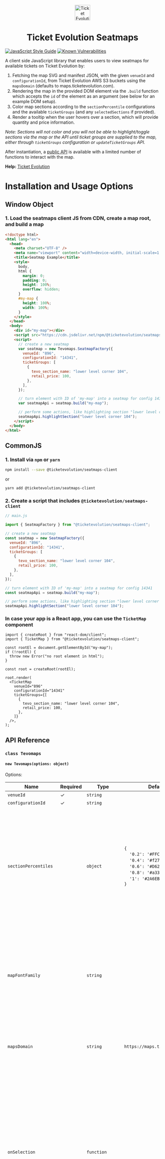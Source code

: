 <p align="center">
  <img src="https://www.ticketevolution.com/wp-content/uploads/2017/04/cropped-ticket-evolution.png" alt="Ticket Evolution logo" height="50" />
</p>

<h1 align="center">Ticket Evolution Seatmaps</h1>

[![JavaScript Style Guide](https://img.shields.io/badge/code_style-standard-brightgreen.svg)](https://standardjs.com)
[![Known Vulnerabilities](https://snyk.io/test/github/ticketevolution/seatmaps-client/badge.svg?targetFile=package.json)](https://snyk.io/test/github/ticketevolution/seatmaps-client?targetFile=package.json)

A client side JavaScript library that enables users to view seatmaps for available tickets on Ticket Evolution by:

1. Fetching the map SVG and manifest JSON, with the given `venueId` and `configurationId`, from Ticket Evolution AWS S3 buckets using the `mapsDomain` (defaults to maps.ticketevolution.com).
1. Rendering the map in the provided DOM element via the `.build` function which accepts the `id` of the element as an argument (see below for an example DOM setup).
1. Color map sections according to the `sectionPercentile` configurations and the available `ticketGroups` (and any `selectedSections` if provided).
1. Render a tooltip when the user hovers over a section, which will provide quantity and price information.

_Note: Sections will not color and you will not be able to highlight/toggle sections via the map or the API until ticket groups are supplied to the map, either through `ticketGroups` configuration or `updateTicketGroups` API._

After instantiation, a [public API](#public-api) is available with a limited number of functions to interact with the map.

**Help:** [Ticket Evolution](http://www.ticketevolution.com/contact-us/)

# Installation and Usage Options

## Window Object

### 1. Load the seatmaps client JS from CDN, create a map root, and build a map

```html
<!doctype html>
<html lang="en">
  <head>
    <meta charset="UTF-8" />
    <meta name="viewport" content="width=device-width, initial-scale=1.0" />
    <title>Seatmap Example</title>
    <style>
      body,
      html {
        margin: 0;
        padding: 0;
        height: 100%;
        overflow: hidden;
      }
      #my-map {
        height: 100%;
        width: 100%;
      }
    </style>
  </head>
  <body>
    <div id="my-map"></div>
    <script src="https://cdn.jsdelivr.net/npm/@ticketevolution/seatmaps-client/dist/bundle.js"></script>
    <script>
      // create a new seatmap
      var seatmap = new Tevomaps.SeatmapFactory({
        venueId: "896",
        configurationId: "14341",
        ticketGroups: [
          {
            tevo_section_name: "lower level corner 104",
            retail_price: 100,
          },
        ],
      });

      // turn element with ID of 'my-map' into a seatmap for config 14341
      var seatmapApi = seatmap.build("my-map");

      // perform some actions, like highlighting section "lower level corner 104"
      seatmapApi.highlightSection("lower level corner 104");
    </script>
  </body>
</html>
```

## CommonJS

### 1. Install via `npm` or `yarn`

```sh
npm install --save @ticketevolution/seatmaps-client
```

or

```sh
yarn add @ticketevolution/seatmaps-client
```

### 2. Create a script that includes `@ticketevolution/seatmaps-client`

```js
// main.js

import { SeatmapFactory } from "@ticketevolution/seatmaps-client";

// create a new seatmap
const seatmap = new SeatmapFactory({
  venueId: "896",
  configurationId: "14341",
  ticketGroups: [
    {
      tevo_section_name: "lower level corner 104",
      retail_price: 100,
    },
  ],
});

// turn element with ID of 'my-map' into a seatmap for config 14341
const seatmapApi = seatmap.build("my-map");

// perform some actions, like highlighting section "lower level corner 104"
seatmapApi.highlightSection("lower level corner 104");
```

### In case your app is a React app, you can use the `TicketMap` component

```tsx
import { createRoot } from "react-dom/client";
import { TicketMap } from "@ticketevolution/seatmaps-client";

const rootEl = document.getElementById("my-map");
if (!rootEl) {
  throw new Error("no root element in html");
}

const root = createRoot(rootEl);

root.render(
  <TicketMap
    venueId="896"
    configurationId="14341"
    ticketGroups={[
      {
        tevo_section_name: "lower level corner 104",
        retail_price: 100,
      },
    ]}
  />,
);
```

## API Reference

### `class Tevomaps`

#### `new Tevomaps(options: object)`

Options:

| Name                  | Required | Type                           | Default Value                                                                                                                                                                                                                                      | Description                                                                                                                                                                                                                                                                                                                                                                                                                                                                                                                                                                                                                 |
| --------------------- | -------- | ------------------------------ | -------------------------------------------------------------------------------------------------------------------------------------------------------------------------------------------------------------------------------------------------- | --------------------------------------------------------------------------------------------------------------------------------------------------------------------------------------------------------------------------------------------------------------------------------------------------------------------------------------------------------------------------------------------------------------------------------------------------------------------------------------------------------------------------------------------------------------------------------------------------------------------------- |
| `venueId`             | ✓        | `string`                       |                                                                                                                                                                                                                                                    | Ticket Map Venue ID                                                                                                                                                                                                                                                                                                                                                                                                                                                                                                                                                                                                         |
| `configurationId`     | ✓        | `string`                       |                                                                                                                                                                                                                                                    | Ticket Map Configuration ID                                                                                                                                                                                                                                                                                                                                                                                                                                                                                                                                                                                                 |
| `sectionPercentiles`  |          | `object`                       | `{`<br>&nbsp;&nbsp;&nbsp;&nbsp;`'0.2': '#FFC515',`<br>&nbsp;&nbsp;&nbsp;&nbsp;`'0.4': '#f2711c',`<br>&nbsp;&nbsp;&nbsp;&nbsp;`'0.6': '#D6226A',`<br>&nbsp;&nbsp;&nbsp;&nbsp;`'0.8': '#a333c8',`<br>&nbsp;&nbsp;&nbsp;&nbsp;`'1': '#2A6EBB'`<br>`}` | Define percentiles to color sections based on their average ticket group price. Ticket groups which fall within a given range will display the associated color on the map for their section.<br><br>ie. Given an event with 100 ticket groups, with each ticket group price incrementing by $1 from $100 to $200, a section whose average ticket group price is $110 will be displayed as `#FFC515`, and a section whose average price of $175 will be displayed as `#a333c8`.                                                                                                                                             |
| `mapFontFamily`       |          | `string`                       |                                                                                                                                                                                                                                                    | Set a default font for the map. Native browser fonts available, a list below is provided but results may vary depending upon the browser and browser version.<br><br>• Helvetica<br>• Arial<br>• Times<br>• Times New Roman<br>• Courier<br>• Courier New<br>• Verdana<br>• Tahoma                                                                                                                                                                                                                                                                                                                                          |
| `mapsDomain`          |          | `string`                       | `https://maps.ticketevolution.com`                                                                                                                                                                                                                 | The domain from which map SVGs and manifests will be fetched. To pull maps from the development environment, use `https://maps-dev.ticketevolution.com`                                                                                                                                                                                                                                                                                                                                                                                                                                                                     |
| `onSelection`         |          | `function`                     |                                                                                                                                                                                                                                                    | A function which will be called by Tevomaps when a section of the map has been clicked. It will pass as arguments an array of all currently selected section IDs and expect nothing back.<br><br>`onSelection: function (sectionIds) {`<br>&nbsp;&nbsp;&nbsp;&nbsp;`console.log(sectionIds); //=> ['id-1','id-2']`<br>`}`<br><br>_Note: This method is also called when a section is deselected. If all sections are deselected, the `sectionIds` array will be empty._<br><br>_Note: This method will always return lower case section names, you will need to take that in consideration when you do string comparisons._ |
| `selectedSections`    |          | `string[]`                     | `[]`                                                                                                                                                                                                                                               | An array of section IDs for the map to initially highlight by default when it is rendered.                                                                                                                                                                                                                                                                                                                                                                                                                                                                                                                                  |
| `ticketGroups`        |          | [`TicketGroup[]`](#interfaces) | `[]`                                                                                                                                                                                                                                               | An array of ticket groups to be used for section pricing. Expects each ticket group to adhere to the [TicketGroup interface](#interfaces). This API was designed for you to directly pass into the client library the response from the [Ticket Evolution `/v9/listings` endpoint](https://ticketevolution.atlassian.net/wiki/spaces/API/pages/2853797930/Listings+Index).                                                                                                                                                                                                                                                  |
| `showControls`        |          | `boolean`                      | `true`                                                                                                                                                                                                                                             | When set to true, the map controls (the zoom in, zoom out, reset zoom, and clear selection buttons) will be visible.                                                                                                                                                                                                                                                                                                                                                                                                                                                                                                        |
| `showLegend`          |          | `boolean`                      | `true`                                                                                                                                                                                                                                             | When set to true, the map legend will be visible.                                                                                                                                                                                                                                                                                                                                                                                                                                                                                                                                                                           |
| `mouseControlEnabled` |          | `boolean`                      | `true`                                                                                                                                                                                                                                             | When set to true, the map will respond to mouse events (such as click, move, and hover).                                                                                                                                                                                                                                                                                                                                                                                                                                                                                                                                    |
| `showZoomHelper` |          | `boolean`                      | `true`                                                                                                                                                                                                                                             | When set to `true`, the ZoomHelper overlay will appear when the page loads on mobile devices.<br>**Note:** This flag applies only when `mouseControlEnabled` is set to `true`.                                                                                                                                                                                                                                                                                                                                                                                                                                                                                                                                   |

#### `updateTicketGroups(groups: TicketGroup[])`

Changes the collection of ticket groups in the map used to calculate available sections and section prices. Useful if you have a feature for filtering ticket groups and you want the map to update.

#### `highlightSection(section: string)`

Temporarily colors the given section by making it more opaque. This is the same effect used for hovering on a section.

#### `unhighlightSection(section: string)`

Removes the highlight effect of the given section, if it's not selected, by reverting it back to its base transparency. This is the same effect used for hovering off on a section.

#### `selectSection(section: string)`

This is the same effect used for clicking on a section to select it. It colors the section and will not revert back by hovering off it or calling `unhighlightSection`. Calls the `onSelection` callback with the updated array of selected sections.

#### `deselectSection(section: string)`

This is the same effect used for clicking on a section to deselect it. It reverts the color of the section and is the only way to unhighlight a selected section. Calls the `onSelection` callback with the updated array of selected sections.

# Interfaces

| Name        | Properties                                                                                                            |
| ----------- | --------------------------------------------------------------------------------------------------------------------- |
| TicketGroup | `{`<br>&nbsp;&nbsp;&nbsp;&nbsp;`tevo_section_name: string;`<br>&nbsp;&nbsp;&nbsp;&nbsp;`retail_price: number;`<br>`}` |
